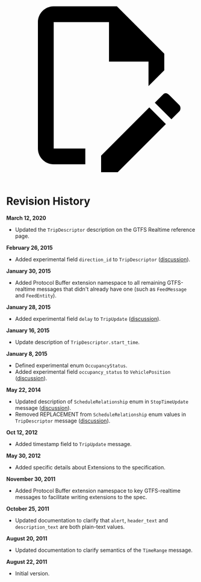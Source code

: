<a href="https://github.com/google/transit/edit/master/gtfs-realtime/CHANGES.md" title="Edit this page" target="_blank">
    <svg class="pencil" xmlns="http://www.w3.org/2000/svg" viewBox="0 0 24 24"><path d="M10 20H6V4h7v5h5v3.1l2-2V8l-6-6H6c-1.1 0-2 .9-2 2v16c0 1.1.9 2 2 2h4v-2m10.2-7c.1 0 .3.1.4.2l1.3 1.3c.2.2.2.6 0 .8l-1 1-2.1-2.1 1-1c.1-.1.2-.2.4-.2m0 3.9L14.1 23H12v-2.1l6.1-6.1 2.1 2.1Z"></path></svg>
  </a>
  
# Revision History

**March 12, 2020**

* Updated the `TripDescriptor` description on the GTFS Realtime reference page.

**February 26, 2015**

* Added experimental field `direction_id` to `TripDescriptor` ([discussion](https://groups.google.com/d/msg/gtfs-realtime/b8N2GGd2TBs/0fJ1IOMTjJ0J)).

**January 30, 2015**

* Added Protocol Buffer extension namespace to all remaining GTFS-realtime messages that didn't already have one (such as `FeedMessage` and `FeedEntity`).

**January 28, 2015**

* Added experimental field `delay` to `TripUpdate` ([discussion](https://groups.google.com/forum/#!topic/gtfs-realtime/NsTIRQdMNN8)).

**January 16, 2015**

* Update description of `TripDescriptor.start_time`.

**January 8, 2015**

* Defined experimental enum `OccupancyStatus`.
* Added experimental field `occupancy_status` to `VehiclePosition` ([discussion](https://groups.google.com/forum/#!topic/gtfs-realtime/_HtNTGp5LxM)).

**May 22, 2014**

* Updated description of `ScheduleRelationship` enum in `StopTimeUpdate` message ([discussion](https://groups.google.com/forum/#!topic/gtfs-realtime/77c3WZrGBnI)).
* Removed REPLACEMENT from `ScheduleRelationship` enum values in `TripDescriptor` message ([discussion](https://groups.google.com/forum/#!topic/gtfs-realtime/77c3WZrGBnI)).

**Oct 12, 2012**

* Added timestamp field to `TripUpdate` message.

**May 30, 2012**

* Added specific details about Extensions to the specification.

**November 30, 2011**

* Added Protocol Buffer extension namespace to key GTFS-realtime messages to facilitate writing extensions to the spec.

**October 25, 2011**

* Updated documentation to clarify that `alert`, `header_text` and `description_text` are both plain-text values.

**August 20, 2011**

* Updated documentation to clarify semantics of the `TimeRange` message.

**August 22, 2011**

* Initial version.
